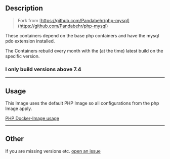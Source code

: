 ## Description

>Fork from [https://github.com/Pandabehr/php-mysql](https://github.com/Pandabehr/php-mysql)

These containers depend on the base php containers and have the mysql pdo extension installed.

The Containers rebuild every month with the (at the time) latest build on the specific version.

### I only build versions above 7.4

---

## Usage

This Image uses the default PHP Image so all configurations from the php Image apply.

[PHP Docker-Image usage](https://hub.docker.com/_/php)

---

## Other

If you are missing versions etc. [open an issue](https://github.com/Spirit-act/php-mysql/issues)
